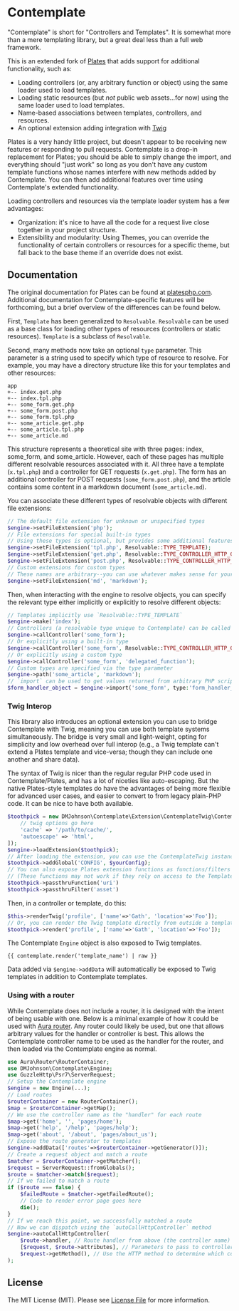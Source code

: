 Contemplate
===========

"Contemplate" is short for "Controllers and Templates". It is somewhat more than a mere templating library, but a great deal less than a full web framework.

This is an extended fork of [Plates](https://github.com/thephpleague/plates) that adds support for additional functionality, such as:

* Loading controllers (or, any arbitrary function or object) using the same loader used to load templates.
* Loading static resources (but *not* public web assets...for now) using the same loader used to load templates.
* Name-based associations between templates, controllers, and resources.
* An optional extension adding integration with [Twig](https://twig.symfony.com)

Plates is a very handy little project, but doesn't appear to be receiving new features or responding to pull requests. Contemplate is a drop-in replacement for Plates; you should be able to simply change the import, and everything should "just work" so long as you don't have any custom template functions whose names interfere with new methods added by Contemplate. You can then add additional features over time using Contemplate's extended functionality.

Loading controllers and resources via the template loader system has a few advantages:

* Organization: it's nice to have all the code for a request live close together in your project structure.
* Extensibility and modularity: Using Themes, you can override the functionality of certain controllers or resources for a specific theme, but fall back to the base theme if an override does not exist.

## Documentation

The original documentation for Plates can be found at [platesphp.com](https://platesphp.com/). Additional documentation for Contemplate-specific features will be forthcoming, but a brief overview of the differences can be found below.

First, `Template` has been generalized to `Resolvable`. `Resolvable` can be used as a base class for loading other types of resources (controllers or static resources). `Template` is a subclass of `Resolvable`.

Second, many methods now take an optional `type` parameter. This parameter is a string used to specify which type of resource to resolve. For example, you may have a directory structure like this for your templates and other resources:

```
app
+-- index.get.php
+-- index.tpl.php
+-- some_form.get.php
+-- some_form.post.php
+-- some_form.tpl.php
+-- some_article.get.php
+-- some_article.tpl.php
+-- some_article.md
```

This structure represents a theoretical site with three pages: index, some_form, and some_article. However, each of these pages has multiple different resolvable resources associated with it. All three have a template (`x.tpl.php`) and a controller for GET requests (`x.get.php`). The form has an additional controller for POST requests (`some_form.post.php`), and the article contains some content in a markdown document (`some_article.md`).

You can associate these different types of resolvable objects with different file extensions:

```php
// The default file extension for unknown or unspecified types
$engine->setFileExtension('php');
// File extensions for special built-in types
// Using these types is optional, but provides some additional features for convenience
$engine->setFileExtension('tpl.php', Resolvable::TYPE_TEMPLATE);
$engine->setFileExtension('get.php', Resolvable::TYPE_CONTROLLER_HTTP_GET);
$engine->setFileExtension('post.php', Resolvable::TYPE_CONTROLLER_HTTP_POST);
// Custom extensions for custom types
// These names are arbitrary--you can use whatever makes sense for your application
$engine->setFileExtension('md', 'markdown');
```

Then, when interacting with the engine to resolve objects, you can specify the relevant type either implicitly or explicitly to resolve different objects:

```php
// Templates implicitly use `Resolvable::TYPE_TEMPLATE`
$engine->make('index');
// Controllers (a resolvable type unique to Contemplate) can be called implicitly using the detected HTTP method
$engine->callController('some_form');
// Or explicitly using a built-in type
$engine->callController('some_form', Resolvable::TYPE_CONTROLLER_HTTP_GET);
// Or explicitly using a custom type
$engine->callController('some_form', 'delegated_function');
// Custom types are specified via the type parameter
$engine->path('some_article', 'markdown');
// `import` can be used to get values returned from arbitrary PHP scripts
$form_handler_object = $engine->import('some_form', type:'form_handler_object');
```

### Twig Interop

This library also introduces an optional extension you can use to bridge Contemplate with Twig, meaning you can use both template systems simultaneously. The bridge is very small and light-weight, opting for simplicity and low overhead over full interop (e.g., a Twig template can't extend a Plates template and vice-versa; though they can include one another and share data).

The syntax of Twig is nicer than the regular regular PHP code used in Contemplate/Plates, and has a lot of niceties like auto-escaping. But the native Plates-style templates do have the advantages of being more flexible for advanced user cases, and easier to convert to from legacy plain-PHP code. It can be nice to have both available.

```php
$toothpick = new DMJohnson\Contemplate\Extension\ContemplateTwig\ContemplateTwig([
    // twig options go here
    'cache' => '/path/to/cache/',
    'autoescape' => 'html',
]);
$engine->loadExtension($toothpick);
// After loading the extension, you can use the ContemplateTwig instance as a proxy for the Twig Environment
$toothpick->addGlobal('CONFIG', $yourConfig);
// You can also expose Plates extension functions as functions/filters in Twig
// (These functions may not work if they rely on access to the Template object, however)
$toothpick->passthruFunction('uri')
$toothpick->passthruFilter('asset')
```

Then, in a controller or template, do this:

```php
$this->renderTwig('profile', ['name'=>'Gath', 'location'=>'Foo']);
// Or, you can render the Twig template directly from outside a template or controller like this:
$toothpick->render('profile', ['name'=>'Gath', 'location'=>'Foo']);
```

The Contemplate `Engine` object is also exposed to Twig templates.

```twig
{{ contemplate.render('template_name') | raw }}
```

Data added via `$engine->addData` will automatically be exposed to Twig templates in addition to Contemplate templates.

### Using with a router

While Contemplate does not include a router, it is designed with the intent of being usable with one. Below is a minimal example of how it could be used with [Aura router](https://github.com/auraphp/Aura.Router/tree/3.x). Any router could likely be used, but one that allows arbitrary values for the handler or controller is best. This allows the Contemplate controller name to be used as the handler for the router, and then loaded via the Contemplate engine as normal.

```php
use Aura\Router\RouterContainer;
use DMJohnson\Contemplate\Engine;
use GuzzleHttp\Psr7\ServerRequest;
// Setup the Contemplate engine
$engine = new Engine(...);
// Load routes
$routerContainer = new RouterContainer();
$map = $routerContainer->getMap();
// We use the controller name as the "handler" for each route
$map->get('home', '', 'pages/home');
$map->get('help', '/help', 'pages/help');
$map->get('about', '/about', 'pages/about_us');
// Expose the route generator to templates
$engine->addData(['routes'=>$routerContainer->getGenerator()]);
// Create a request object and match a route
$matcher = $routerContainer->getMatcher();
$request = ServerRequest::fromGlobals();
$route = $matcher->match($request);
// If we failed to match a route
if ($route === false) {
    $failedRoute = $matcher->getFailedRoute();
    // Code to render error page goes here
    die();
}
// If we reach this point, we successfully matched a route
// Now we can dispatch using the `autoCallHttpController` method
$engine->autoCallHttpController(
    $route->handler, // Route handler from above (the controller name)
    [$request, $route->attributes], // Parameters to pass to controller (request + url parameters)
    $request->getMethod(), // Use the HTTP method to determine which controller to call
);
```

## License

The MIT License (MIT). Please see [License File](https://github.com/thephpleague/plates/blob/master/LICENSE) for more information.
